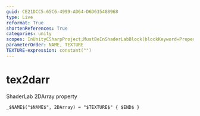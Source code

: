 ```yaml
---
guid: CE21DCC5-65C6-4999-AD64-D6D615488968
type: Live
reformat: True
shortenReferences: True
categories: unity
scopes: InUnityCSharpProject;MustBeInShaderLabBlock(blockKeyword=Properties)
parameterOrder: NAME, TEXTURE
TEXTURE-expression: constant("")
---
```


# tex2darr

ShaderLab 2DArray property

```
_$NAME$("$NAME$", 2DArray) = "$TEXTURE$" { $END$ }
```